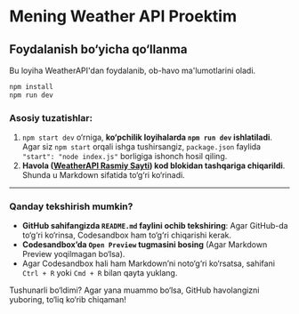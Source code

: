 # Mening Weather API Proektim

## Foydalanish bo‘yicha qo‘llanma  
Bu loyiha WeatherAPI'dan foydalanib, ob-havo ma'lumotlarini oladi.  

```bash
npm install
npm run dev
```

### **Asosiy tuzatishlar:**
1. `npm start dev` o‘rniga, **ko‘pchilik loyihalarda `npm run dev` ishlatiladi**. Agar siz `npm start` orqali ishga tushirsangiz, `package.json` faylida `"start": "node index.js"` borligiga ishonch hosil qiling.  
2. **Havola ([WeatherAPI Rasmiy Sayti](https://www.weatherapi.com/)) kod blokidan tashqariga chiqarildi**. Shunda u Markdown sifatida to‘g‘ri ko‘rinadi.  

---

### **Qanday tekshirish mumkin?**
- **GitHub sahifangizda `README.md` faylini ochib tekshiring**: Agar GitHub-da to‘g‘ri ko‘rinsa, Codesandbox ham to‘g‘ri chiqarishi kerak.  
- **Codesandbox’da `Open Preview` tugmasini bosing** (Agar Markdown Preview yoqilmagan bo‘lsa).  
- Agar Codesandbox hali ham Markdown’ni noto‘g‘ri ko‘rsatsa, sahifani `Ctrl + R` yoki `Cmd + R` bilan qayta yuklang.  

Tushunarli bo‘ldimi? Agar yana muammo bo‘lsa, GitHub havolangizni yuboring, to‘liq ko‘rib chiqaman!







